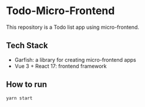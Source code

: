 # Todo-Micro-Frontend

This repository is a Todo list app using micro-frontend.

## Tech Stack

- Garfish: a library for creating micro-frontend apps
- Vue 3 + React 17: frontend framework

## How to run

```sh
yarn start
```
